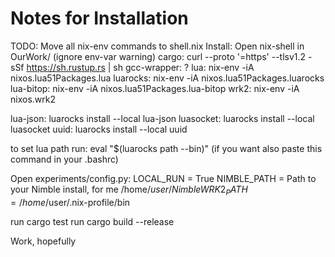 # Notes for Installation

TODO: Move all nix-env commands to shell.nix
Install:
Open nix-shell in OurWork/ (ignore env-var warning)
cargo: curl --proto '=https' --tlsv1.2 -sSf https://sh.rustup.rs | sh
gcc-wrapper: ?
lua: nix-env -iA nixos.lua51Packages.lua
luarocks: nix-env -iA nixos.lua51Packages.luarocks
lua-bitop: nix-env -iA nixos.lua51Packages.lua-bitop
wrk2: nix-env -iA nixos.wrk2

lua-json: luarocks install --local lua-json
luasocket: luarocks install --local luasocket
uuid: luarocks install --local uuid

to set lua path run: eval "$(luarocks path --bin)" (if you want also paste this command in your .bashrc)

Open experiments/config.py:
LOCAL_RUN = True
NIMBLE_PATH = Path to your Nimble install, for me /home/$user/Nimble
WRK2_PATH = /home/$user/.nix-profile/bin

run cargo test
run cargo build --release

Work, hopefully
